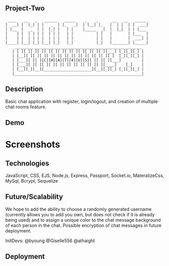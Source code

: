 ## Project-Two
```
 ____   __   _   ______   _____    _    _      __   __   _____
|  __| |  |_| | |   _  | |_   _|  | |__| |_   |  | |  | |  ___|
| |__  |   _  | |  |_| |   | |    |_____  _|  |  |_|  | | |___
|    | |  | | | |  | | |   | |          | |   |       | |___  |
|    | |  | | | |  | | |   | |          | |   |       |  ___| |
|____| |__| |_| |__| |_|   |_|          |_|   |_______| |_____|
    ________________________________________________________
   | [ ][ ][ ][ ][ ][ ][ ][ ][ ][ ][ ][ ][ ][___] [_][_][_] |
   | [__][ ][ ][ ][ ][ ][ ][ ][ ][ ][ ][ ][ ][ ]  [_][_][_] |
   | [___][ ][ ][C][H][A][T][4][U][S][ ][ ][ ][___]         |
   | [___][ ][ ][ ][ ][ ][ ][ ][ ][ ][ ][ ][____]    [_]    |
   | [__][_][__][_____________________][__][_][_] [_][_][_] |
   |________________________________________________________|
  ```
  
## Description
Basic chat application with register, login/logout, and creation of multiple chat rooms feature. 

## Demo
# Screenshots

## Technologies
JavaScript, CSS, EJS, Node.js, Express, Passport, Socket.io, MateralizeCss, MySql, Bcrypt, Sequelize

## Future/Scalability
We hope to add the ability to choose a randomly generated username (currently allows you to add you own, but does not check if it is already being used) and to assign a unique color to the chat message background of each person in the chat. Possible encryption of chat messages in future deployment. 

InitDevs:
@byoung @Giselle556 @athaight

## Deployment
